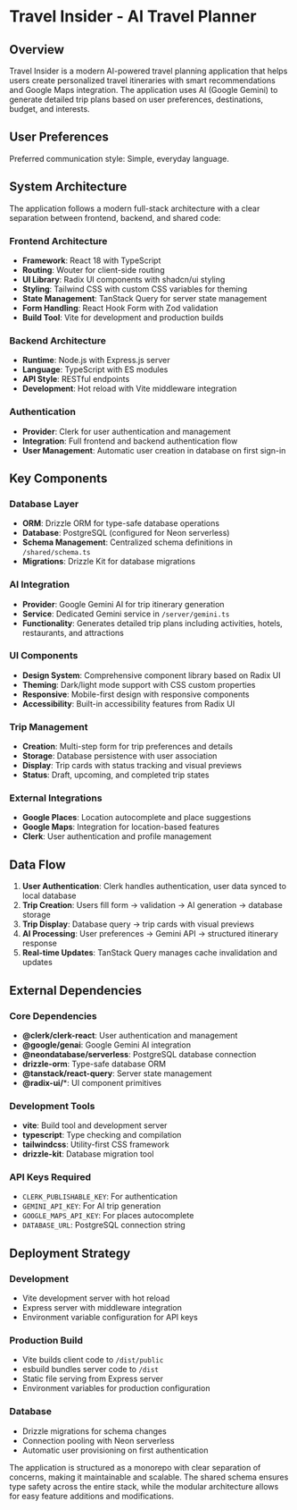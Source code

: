 # Travel Insider - AI Travel Planner

## Overview

Travel Insider is a modern AI-powered travel planning application that helps users create personalized travel itineraries with smart recommendations and Google Maps integration. The application uses AI (Google Gemini) to generate detailed trip plans based on user preferences, destinations, budget, and interests.

## User Preferences

Preferred communication style: Simple, everyday language.

## System Architecture

The application follows a modern full-stack architecture with a clear separation between frontend, backend, and shared code:

### Frontend Architecture
- **Framework**: React 18 with TypeScript
- **Routing**: Wouter for client-side routing
- **UI Library**: Radix UI components with shadcn/ui styling
- **Styling**: Tailwind CSS with custom CSS variables for theming
- **State Management**: TanStack Query for server state management
- **Form Handling**: React Hook Form with Zod validation
- **Build Tool**: Vite for development and production builds

### Backend Architecture
- **Runtime**: Node.js with Express.js server
- **Language**: TypeScript with ES modules
- **API Style**: RESTful endpoints
- **Development**: Hot reload with Vite middleware integration

### Authentication
- **Provider**: Clerk for user authentication and management
- **Integration**: Full frontend and backend authentication flow
- **User Management**: Automatic user creation in database on first sign-in

## Key Components

### Database Layer
- **ORM**: Drizzle ORM for type-safe database operations
- **Database**: PostgreSQL (configured for Neon serverless)
- **Schema Management**: Centralized schema definitions in `/shared/schema.ts`
- **Migrations**: Drizzle Kit for database migrations

### AI Integration
- **Provider**: Google Gemini AI for trip itinerary generation
- **Service**: Dedicated Gemini service in `/server/gemini.ts`
- **Functionality**: Generates detailed trip plans including activities, hotels, restaurants, and attractions

### UI Components
- **Design System**: Comprehensive component library based on Radix UI
- **Theming**: Dark/light mode support with CSS custom properties
- **Responsive**: Mobile-first design with responsive components
- **Accessibility**: Built-in accessibility features from Radix UI

### Trip Management
- **Creation**: Multi-step form for trip preferences and details
- **Storage**: Database persistence with user association
- **Display**: Trip cards with status tracking and visual previews
- **Status**: Draft, upcoming, and completed trip states

### External Integrations
- **Google Places**: Location autocomplete and place suggestions
- **Google Maps**: Integration for location-based features
- **Clerk**: User authentication and profile management

## Data Flow

1. **User Authentication**: Clerk handles authentication, user data synced to local database
2. **Trip Creation**: Users fill form → validation → AI generation → database storage
3. **Trip Display**: Database query → trip cards with visual previews
4. **AI Processing**: User preferences → Gemini API → structured itinerary response
5. **Real-time Updates**: TanStack Query manages cache invalidation and updates

## External Dependencies

### Core Dependencies
- **@clerk/clerk-react**: User authentication and management
- **@google/genai**: Google Gemini AI integration
- **@neondatabase/serverless**: PostgreSQL database connection
- **drizzle-orm**: Type-safe database ORM
- **@tanstack/react-query**: Server state management
- **@radix-ui/***: UI component primitives

### Development Tools
- **vite**: Build tool and development server
- **typescript**: Type checking and compilation
- **tailwindcss**: Utility-first CSS framework
- **drizzle-kit**: Database migration tool

### API Keys Required
- `CLERK_PUBLISHABLE_KEY`: For authentication
- `GEMINI_API_KEY`: For AI trip generation
- `GOOGLE_MAPS_API_KEY`: For places autocomplete
- `DATABASE_URL`: PostgreSQL connection string

## Deployment Strategy

### Development
- Vite development server with hot reload
- Express server with middleware integration
- Environment variable configuration for API keys

### Production Build
- Vite builds client code to `/dist/public`
- esbuild bundles server code to `/dist`
- Static file serving from Express server
- Environment variables for production configuration

### Database
- Drizzle migrations for schema changes
- Connection pooling with Neon serverless
- Automatic user provisioning on first authentication

The application is structured as a monorepo with clear separation of concerns, making it maintainable and scalable. The shared schema ensures type safety across the entire stack, while the modular architecture allows for easy feature additions and modifications.